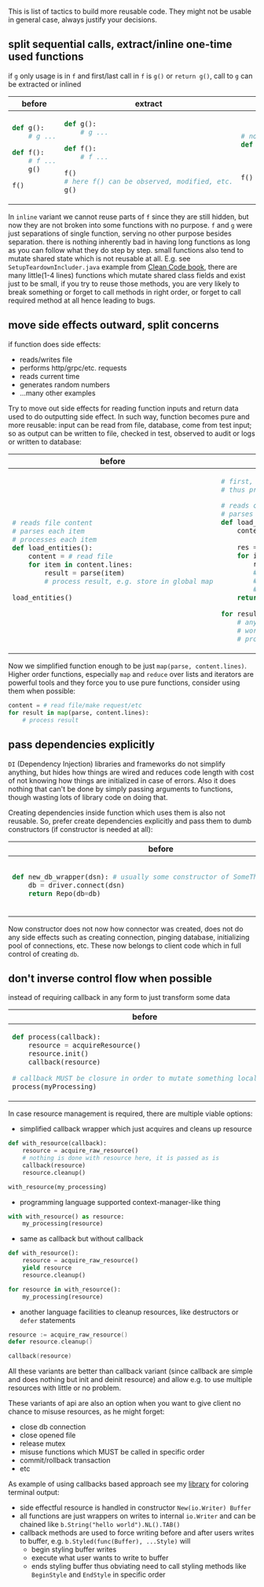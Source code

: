 This is list of tactics to build more reusable code. They might not be usable in general case, always justify your decisions.


## split sequential calls, extract/inline one-time used functions
if `g` only usage is in `f` and first/last call in `f` is `g()` or `return g()`, call to `g` can be extracted or inlined

<table><thead><tr><th>before</th><th>extract</th><th>inline</th></tr></thead><tbody><tr><td>

```python
def g():
    # g ...

def f():
    # f ...
    g()

f()
```
</td><td>

```python
def g():
    # g ...

def f():
    # f ...

f()
# here f() can be observed, modified, etc.
g()
```
</td><td>

```python
# now no code separation just to separate code
def f():
    # f ...
    # g ...

f()
```
</td></tr></tbody></table>

In `inline` variant we cannot reuse parts of `f` since they are still hidden, but now they are not broken into some functions with no purpose. `f` and `g` were just separations of single function, serving no other purpose besides separation. there is nothing inherently bad in having long functions as long as you can follow what they do step by step. small functions also tend to mutate shared state which is not reusable at all. E.g. see `SetupTeardownIncluder.java` example from [Clean Code book](https://www.amazon.com/Clean-Code-Handbook-Software-Craftsmanship/dp/0132350882), there are many little(1-4 lines) functions which mutate shared class fields and exist just to be small, if you try to reuse those methods, you are very likely to break something or forget to call methods in right order, or forget to call required method at all hence leading to bugs.


## move side effects outward, split concerns
if function does side effects: 
- reads/writes file
- performs http/grpc/etc. requests
- reads current time
- generates random numbers
- ...many other examples

Try to move out side effects for reading function inputs and return data used to do outputting side effect. In such way, function becomes pure and more reusable: input can be read from file, database, come from test input; so as output can be written to file, checked in test, observed to audit or logs or written to database:


<table><thead><tr><th>before</th><th>extract processing</th><th>extract file reading</th></tr></thead><tbody><tr><td>

```python
# reads file content
# parses each item
# processes each item
def load_entities():
    content = # read file
    for item in content.lines:
        result = parse(item)
        # process result, e.g. store in global map

load_entities()
```
</td><td>

```python
# first, collect items to be processed into inmemory data structure
# thus processing can be moved outward, and then function is more reusable

# reads content
# parses each item
def load_entities():
    content = # read file
    
    res = []
    for item in content.lines:
        res.append(parse(item))
        # special techniques such as iterators/generators/callbacks may be used
        # to consume less memory
        # yield parse(item)
    return res

for result in load_entities():
    # any type of processing can be done now with results
    # work can also be parallelised now, which was imposible when processing was locked inside function
    # process result
```
</td><td>

```python
# next, we can move input side effect out, reading file outside of function

# parses list of items
def load_entities(content):
    for item in content.lines:
        yield parse(item)

content = # read file
# Again, to consume less memory on content data, io.Reader/iterator-like readers can be used.
# Now we can use and test parsing independently of input source:
# - parse arbitary strings
# - read any file, not only hardcoded in function
# - get input from some request
# - etc.
for result in f(content):
    # process result
```
</td></tr></tbody></table>

Now we simplified function enough to be just `map(parse, content.lines)`. Higher order functions, especially `map` and `reduce` over lists and iterators are powerful tools and they force you to use pure functions, consider using them when possible:
```python
content = # read file/make request/etc
for result in map(parse, content.lines):
    # process result
```


## pass dependencies explicitly
`DI` (Dependency Injection) libraries and frameworks do not simplify anything, but hides how things are wired and reduces code length with cost of not knowing how things are initialized in case of errors. Also it does nothing that can't be done by simply passing arguments to functions, though wasting lots of library code on doing that.

Creating dependencies inside function which uses them is also not reusable. So, prefer create dependencies explicitly and pass them to dumb constructors (if constructor is needed at all):

<table><thead><tr><th>before</th><th>extract dependency</th></tr></thead><tbody><tr><td>

```python
def new_db_wrapper(dsn): # usually some constructor of SomeThingRepository
    db = driver.connect(dsn)
    return Repo(db=db)
```
</td><td>

```python
# instead, make explicit that something will use resource

# dumb constructor now
def new_db_wrapper(db):
    return Repo(db=db)
```
</td></tr></tbody></table>

Now constructor does not now how connector was created, does not do any side effects such as creating connection, pinging database, initializing pool of connections, etc. These now belongs to client code which in full control of creating `db`.


## don't inverse control flow when possible
instead of requiring callback in any form to just transform some data

<table><thead><tr><th>before</th><th>direct control flow</th></tr></thead><tbody><tr><td>

```python
def process(callback):
    resource = acquireResource()
    resource.init()
    callback(resource)

# callback MUST be closure in order to mutate something local here
process(myProcessing)
```
</td><td>

```python
# just allow to acquire resources directly

resource = acquire_resource() // acquires and initializes resource

# and do whatever I want with it, use, save, reuse, call special methods
myProcessing(resource)
```
</td></tr></tbody></table>

In case resource management is required, there are multiple viable options:
- simplified callback wrapper which just acquires and cleans up resource
```python
def with_resource(callback):
    resource = acquire_raw_resource()
    # nothing is done with resource here, it is passed as is
    callback(resource)
    resource.cleanup()

with_resource(my_processing)
```

- programming language supported context-manager-like thing
```python
with with_resource() as resource:
    my_processing(resource)
```

- same as callback but without callback
```python
def with_resource():
    resource = acquire_raw_resource()
    yield resource
    resource.cleanup()

for resource in with_resource():
    my_processing(resource)
```

- another language facilities to cleanup resources, like destructors or `defer` statements
```go
resource := acquire_raw_resource()
defer resource.cleanup()

callback(resource)
```

All these variants are better than callback variant (since callback are simple and does nothing but init and deinit resource) and allow e.g. to use multiple resources with little or no problem.

These variants of api are also an option when you want to give client no chance to misuse resources, as he might forget:
- close db connection
- close opened file
- release mutex
- misuse functions which MUST be called in specific order
- commit/rollback transaction
- etc

As example of using callbacks based approach see my [library](https://github.com/rprtr258/scuf/blob/master/buffer.go) for coloring terminal output:
- side effectful resource is handled in constructor `New(io.Writer) Buffer`
- all functions are just wrappers on writes to internal `io.Writer` and can be chained like `b.String("hello world").NL().TAB()`
- callback methods are used to force writing before and after users writes to buffer, e.g. `b.Styled(func(Buffer), ...Style)` will
    - begin styling buffer writes
    - execute what user wants to write to buffer
    - ends styling buffer
thus obviating need to call styling methods like `BeginStyle` and `EndStyle` in specific order
